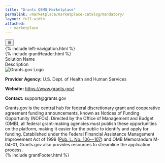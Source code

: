 ```yaml
---
title: "Grants QSMO Marketplace"
permalink: /marketplace/marketplace-catalog/mandatory/
layout: full-width
attached:
  - marketplace
---
```


<div class="grid-container">
<button class="menu-toggle" onclick="toggleSidebar()">☰</button>
  <div id="esgms-header" class="grid-row">
    {% include left-navigation.html %}
    <div class="column-left desktop:grid-col-9">
      {% include grantHeader.html %}
      <div class="home-content">
       <h1 class="federal-title" style="display:none">Mandatory Federal Solutions & Services</h1>
    <p class="federal-intro" style="display:none">
      Mandatory solutions and services, mandated by federal law or regulation, ensure interoperability across key grants management processes.
    </p>
    <div class="federal-table">
      <div class="federal-row federal-header">
        <div class="federal-cell federal-col-name">Solution Name</div>
        <div class="federal-cell federal-col-desc">Description</div>
      </div>
      <div class="federal-row">
        <div class="federal-cell federal-col-name">
          <img src="{{site.baseurl}}/assets/images/grants.gov.png" alt="Grants.gov Logo" class="federal-logo">
          <p><strong>Provider Agency:</strong> U.S. Dept. of Health and Human Services</p>
          <p><strong>Website:</strong> <a href="https://www.grants.gov/">https://www.grants.gov/</a></p>
          <p><strong>Contact:</strong> support@grants.gov</p>
        </div>
        <div class="federal-cell federal-col-desc">
          Grants.gov is the central hub for federal discretionary grant and cooperative agreement funding announcements, known as Notices of Funding Opportunity (NOFOs). Directed by the Office of Management and Budget (OMB), all federal grant-making agencies must publish these opportunities on the platform, making it easier for the public to identify and apply for funding. Established under the Federal Financial Assistance Management Improvement Act of 1999 (<a href="#">Pub. L. No. 106—107</a>) and OMB Memorandum M-04-01, Grants.gov also provides resources to streamline the application process.
        </div>
      </div>
      <!--<div class="federal-row">
        <div class="federal-cell federal-col-name">
          <img src="{{site.baseurl}}/assets/images/sam.gov.png" alt="SAM.gov Logo" class="federal-logo">
          <p><strong>Provider Agency:</strong> GSA</p>
          <p><strong>Website:</strong> <a href="https://sam.gov/">https://sam.gov/</a></p>
          <p><strong>Contact:</strong> IAEOutreach@gsa.gov</p>
        </div>
        <div class="federal-cell federal-col-desc">
          The System for Award Management (SAM.gov) is the U.S. Government's official platform for managing federal contracting and financial assistance (including grants and cooperative agreements) processes. Entities use SAM.gov to register for doing business with the government, update or renew registrations, and check registration status. The site also provides access to records on entity registration, performance, and exclusions; assistance listings; wage determinations; contract opportunities; and contract data reports. Additionally, SAM.gov supports submission of BioPreferred and Service Contract Reports and offers publicly available award data via system accounts and data extracts, consolidating previously separate systems into one streamlined platform.<br><br>
          SAM.gov is the authoritative repository for financial assistance data, integrating the Unique Entity Identifier and System for Award Management (as outlined in <a href="#">2 CFR Part 25</a>), the Federal Awardee Performance and Integrity Information System (FAPIIS), mandated by <a href="#">41 U.S.C. § 2313</a>, and the Federal Funding Accountability and Transparency Act (FFATA) of 2006 (<a href="#">Pub. L. No. 109—282</a>). Together, these components ensure comprehensive oversight and accessibility to federal award information.
        </div>
      </div>
      <div class="federal-row">
        <div class="federal-cell federal-col-name">
          <img src="{{site.baseurl}}/assets/images/fac.gov.png" alt="FAC Logo" class="federal-logo">
          <p><strong>Provider Agency:</strong> GSA</p>
          <p><strong>Website:</strong> <a href="https://sam.gov/">https://sam.gov/</a></p>
          <p><strong>Contact:</strong> IAEOutreach@gsa.gov</p>
        </div>
        <div class="federal-cell federal-col-desc">
         The Federal Audit Clearinghouse (FAC), established under the Single Audit Act Amendments of 1996 <a href="#">(Pub. L. No. 104—156)</a> and <a href="#">2 CFR Part 200</a>, is the central repository for single audit reporting packages from federal financial assistance 
         recipients meeting the federal expenditure threshold during their fiscal year. It distributes audit packages to federal agencies, supports Office of Management and Budget (OMB) oversight, maintains a public database of completed audits,and helps streamline compliance with Single Audit requirements for auditors and auditees.
        </div>
      </div>-->
    </div>
      </div>
      {% include grantFooter.html %}
    </div> 
  </div>
</div>
